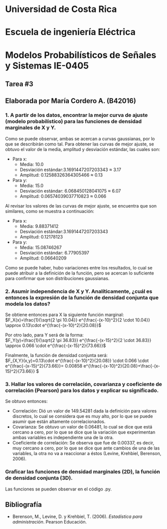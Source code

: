 # Universidad de Costa Rica
# Escuela de ingeniería Eléctrica 
# Modelos Probabilísticos de Señales y Sistemas IE-0405

## Tarea #3
## Elaborada por María Cordero A. (B42016)

### 1. A partir de los datos, encontrar la mejor curva de ajuste (modelo probabilístico) para las funciones de densidad marginales de X y Y.


Como se puede observar, ambas se acercan a curvas gaussianas, por lo que se describirán como tal.
Para obtener las curvas de mejor ajuste, se obtuvo el valor de la media, amplitud y desviación estándar, las cuales son:
- Para x: 
    - Media: 10.0
    - Desviación estándar:3.1691447207203343 $\approx$ 3.17
    - Amplitud: 0.12588326364305466 $\approx$ 0.13
- Para y: 
    - Media: 15.0 
    - Desviación estándar: 6.068450128041075 $\approx$ 6.07
    - Amplitud: 0.06574039037710823 $\approx$ 0.066 
    
Al revisar los valores de las curvas de mejor ajuste, se encuentra que son similares, como se muestra a continuación:
- Para x: 
    - Media: 9.88371412
    - Desviación estándar:3.1691447207203343
    - Amplitud: 0.12178123 
- Para y: 
    - Media: 15.08746267
    - Desviación estándar: 6.77905397
    - Amplitud: 0.06640209
    
Como se puede haber, hubo variaciones entre los resultados, lo cual se puede atribuir a la definición de la función, pero se acercan lo suficiente para confirmar que son distribuciones gaussianas.

### 2. Asumir independencia de X y Y. Analíticamente, ¿cuál es entonces la expresión de la función de densidad conjunta que modela los datos?

Se obtiene entonces para X la siguiente función marginal: <br>
$F_X(x)=\frac{1}{\sqrt{2 \pi 10.04}} e^{\frac{-(x-10)^2}{2 \cdot 10.04}} \approx 0.13\cdot e^{\frac{-(x-10)^2}{20.08}}$

Por otro lado, para Y será de la forma: <br>
$F_Y(y)=\frac{1}{\sqrt{2 \pi 36.83}} e^{\frac{-(x-15)^2}{2 \cdot 36.83}} \approx 0.066 \cdot e^{\frac{-(x-15)^2}{73.66}}$ <br>

Finalmente, la función de densidad conjunta será: <br>
$F_{X,Y}(x,y)=0.13\cdot e^{\frac{-(x-10)^2}{20.08}} \cdot 0.066 \cdot e^{\frac{-(x-15)^2}{73.66}}= 0.00858 e^{\frac{-(x-10)^2}{20.08}+\frac{-(x-15)^2}{73.66}} $

### 3. Hallar los valores de correlación, covarianza y coeficiente de correlación (Pearson) para los datos y explicar su significado.
Se obtuvo entonces:
- Correlación: Dió un valor de 149.54281 dada la definición para valores discretos, lo cual se considera que es muy alto, por lo que se puede asumir que están altamente correlacionados.
- Covarianza: Se obtuvo un valor de 0.06481, lo cual se dice que está cercano a cero, por lo que se dice que la variación que experimentan ambas variables es independiente una de la otra.
- Coeficiente de correlación: Se observa que fue de 0.00337, es decir, muy cercano a cero, por lo que se dice que ante cambios de una de las variables, la otra no va a reaccionar a éstos (Levine, Krehbiel, Berenson, 2006).

### Graficar las funciones de densidad marginales (2D), la función de densidad conjunta (3D).
Las funciones se pueden observar en el código .py.

## Bibliografía
- Berenson, M., Levine, D. y Krehbiel, T. (2006). *Estadística para administración*. Pearson Educación.
